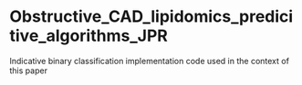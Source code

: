 # Obstructive_CAD_lipidomics_predicitive_algorithms_JPR

Indicative binary classification implementation code used in the context of this paper
